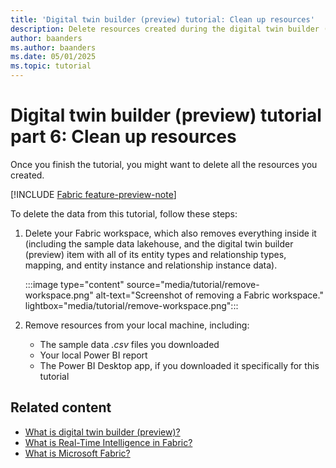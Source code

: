 ```yaml
---
title: 'Digital twin builder (preview) tutorial: Clean up resources'
description: Delete resources created during the digital twin builder (preview) tutorial.
author: baanders
ms.author: baanders
ms.date: 05/01/2025
ms.topic: tutorial
---
```


# Digital twin builder (preview) tutorial part 6: Clean up resources

Once you finish the tutorial, you might want to delete all the resources you created. 

[!INCLUDE [Fabric feature-preview-note](../../includes/feature-preview-note.md)]

To delete the data from this tutorial, follow these steps:
1. Delete your Fabric workspace, which also removes everything inside it (including the sample data lakehouse, and the digital twin builder (preview) item with all of its entity types and relationship types, mapping, and entity instance and relationship instance data).

    :::image type="content" source="media/tutorial/remove-workspace.png" alt-text="Screenshot of removing a Fabric workspace." lightbox="media/tutorial/remove-workspace.png":::
1. Remove resources from your local machine, including:
    - The sample data *.csv* files you downloaded
    - Your local Power BI report
    - The Power BI Desktop app, if you downloaded it specifically for this tutorial

## Related content

* [What is digital twin builder (preview)?](overview.md)
* [What is Real-Time Intelligence in Fabric?](../overview.md)
* [What is Microsoft Fabric?](../../fundamentals/microsoft-fabric-overview.md)